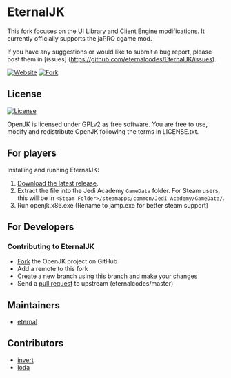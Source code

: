 # EternalJK

This fork focuses on the UI Library and Client Engine modifications. It currently officially supports the jaPRO cgame mod.

If you have any suggestions or would like to submit a bug report, please post them in [issues] (https://github.com/eternalcodes/EternalJK/issues).

[![Website](https://img.shields.io/badge/website-japro-brightgreen.svg)](http://upsgaming.com/japro) [![Fork](https://img.shields.io/badge/repository-japro%20game%20library-blue.svg)](https://github.com/videoP/jaPRO)

## License

[![License](https://img.shields.io/github/license/JACoders/OpenJK.svg)](https://github.com/JACoders/OpenJK/blob/master/LICENSE.txt)

OpenJK is licensed under GPLv2 as free software. You are free to use, modify and redistribute OpenJK following the terms in LICENSE.txt.

## For players

Installing and running EternalJK:

1. [Download the latest release](https://github.com/eternalcodes/EternalJK/releases).
2. Extract the file into the Jedi Academy `GameData` folder. For Steam users, this will be in `<Steam Folder>/steamapps/common/Jedi Academy/GameData/`.
3. Run openjk.x86.exe (Rename to jamp.exe for better steam support)

## For Developers

### Contributing to EternalJK
* [Fork](https://github.com/JACoders/OpenJK/fork) the OpenJK project on GitHub
* Add a remote to this fork
* Create a new branch using this branch and make your changes
* Send a [pull request](https://help.github.com/articles/creating-a-pull-request) to upstream (eternalcodes/master)

## Maintainers

* [eternal](https://github.com/eternalcodes)

## Contributors 
* [invert](https://github.com/Xethioz)
* [loda](https://github.com/videoP)
